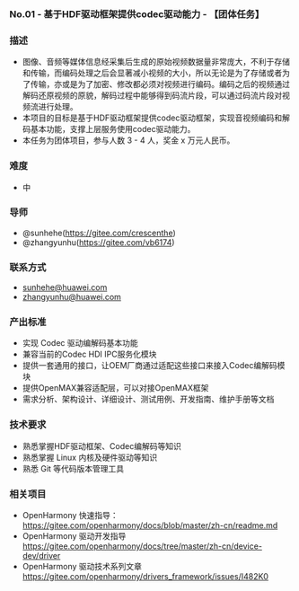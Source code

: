 ### No.01 - 基于HDF驱动框架提供codec驱动能力 - 【团体任务】

### 描述
- 图像、音频等媒体信息经采集后生成的原始视频数据量非常庞大，不利于存储和传输，而编码处理之后会显著减小视频的大小，所以无论是为了存储或者为了传输，亦或是为了加密、修改都必须对视频进行编码。编码之后的视频通过解码还原视频的原貌，解码过程中能够得到码流片段，可以通过码流片段对视频流进行处理。
- 本项目的目标是基于HDF驱动框架提供codec驱动框架，实现音视频编码和解码基本功能，支撑上层服务使用codec驱动能力。
- 本任务为团体项目，参与人数 3 - 4 人，奖金 x 万元人民币。

### 难度
- 中

### 导师
- @sunhehe(https://gitee.com/crescenthe)
- @zhangyunhu(https://gitee.com/vb6174)

### 联系方式
- sunhehe@huawei.com
- zhangyunhu@huawei.com

### 产出标准

- 实现 Codec 驱动编解码基本功能
- 兼容当前的Codec HDI IPC服务化模块
- 提供一套通用的接口，让OEM厂商通过适配这些接口来接入Codec编解码模块
- 提供OpenMAX兼容适配层，可以对接OpenMAX框架
- 需求分析、架构设计、详细设计、测试用例、开发指南、维护手册等文档

### 技术要求

- 熟悉掌握HDF驱动框架、Codec编解码等知识
- 熟悉掌握 Linux 内核及硬件驱动等知识
- 熟悉 Git 等代码版本管理工具

### 相关项目

- OpenHarmony 快速指导：https://gitee.com/openharmony/docs/blob/master/zh-cn/readme.md
- OpenHarmony 驱动开发指导 https://gitee.com/openharmony/docs/tree/master/zh-cn/device-dev/driver
- OpenHarmony 驱动技术系列文章 https://gitee.com/openharmony/drivers_framework/issues/I482K0
